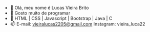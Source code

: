 - 👋 Olá, meu nome é Lucas Vieira Brito
- 👀 Gosto muito de programar
- 🌱 HTML | CSS | Javascript | Bootstrap | Java | C
- 📫 E-mail: vieiralucas2205@gmail.com  Instagram: vieira_luca22


